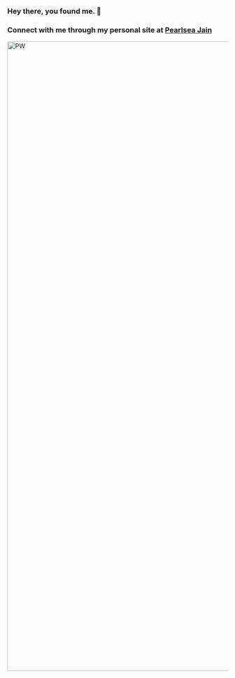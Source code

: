 ### Hey there, you found me. 👋

### Connect with me through my personal site at [Pearlsea Jain](https://pearlseajain.netlify.app/)

<img width="1440" alt="PW" src="https://user-images.githubusercontent.com/63936863/216514208-e240fe7d-54f8-4294-9fed-c6efb49391be.png">
